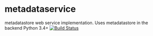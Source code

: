 # metadataservice
metadatastore web service implementation. Uses metadatastore in the backend
Python 3.4+
[![Build Status](https://travis-ci.org/arkilic/metadataservice.svg?branch=travis)](https://travis-ci.org/arkilic/metadataservice)
